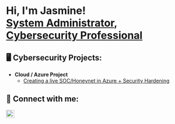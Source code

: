 <h1>Hi, I'm Jasmine! <br/><a href="https://github.com/joshmadakor1">System Administrator</a>, <a href="[https://www.linkedin.com/in/jasmine-mathieu/]">Cybersecurity Professional</a></h1>

<h2> 🖥️ Cybersecurity Projects:</h2>

- <b>Cloud / Azure Project</b>
  - [Creating a live SOC/Honeynet in Azure + Security Hardening](https://github.com/jasminemathieu/Azure-SOC)

<h2> 🤳 Connect with me:</h2>

[<img align="left" alt="JasmineMathieu | LinkedIn" width="22px" src="https://cdn.jsdelivr.net/npm/simple-icons@v3/icons/linkedin.svg" />][linkedin]

[linkedin]: https://www.linkedin.com/in/jasmine-mathieu/

<!--
**joshmadakor1/joshmadakor1** is a ✨ _special_ ✨ repository because its `README.md` (this file) appears on your GitHub profile.

Here are some ideas to get you started:

- 🔭 I’m currently working on ...
- 🌱 I’m currently learning ...
- 👯 I’m looking to collaborate on ...
- 🤔 I’m looking for help with ...
- 💬 Ask me about ...
- 📫 How to reach me: ...
- 😄 Pronouns: ...
- ⚡ Fun fact: ...
-->

